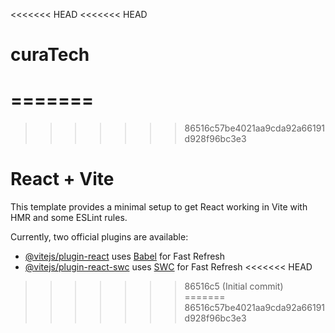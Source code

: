 <<<<<<< HEAD
<<<<<<< HEAD
# curaTech
=======
=======
>>>>>>> 86516c57be4021aa9cda92a66191d928f96bc3e3
# React + Vite

This template provides a minimal setup to get React working in Vite with HMR and some ESLint rules.

Currently, two official plugins are available:

- [@vitejs/plugin-react](https://github.com/vitejs/vite-plugin-react/blob/main/packages/plugin-react/README.md) uses [Babel](https://babeljs.io/) for Fast Refresh
- [@vitejs/plugin-react-swc](https://github.com/vitejs/vite-plugin-react-swc) uses [SWC](https://swc.rs/) for Fast Refresh
<<<<<<< HEAD
>>>>>>> 86516c5 (Initial commit)
=======
>>>>>>> 86516c57be4021aa9cda92a66191d928f96bc3e3
